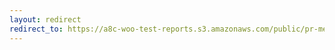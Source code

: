 ```yaml
---
layout: redirect
redirect_to: https://a8c-woo-test-reports.s3.amazonaws.com/public/pr-merge/44523/e2e/index.html
---
```

